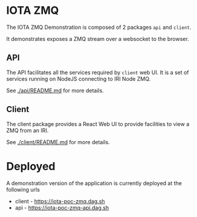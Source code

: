 # IOTA ZMQ

The IOTA ZMQ Demonstration is composed of 2 packages `api` and `client`.

It demonstrates exposes a ZMQ stream over a websocket to the browser.

## API

The API facilitates all the services required by `client` web UI. It is a set of services running on NodeJS connecting to IRI Node ZMQ.

See [./api/README.md](./api/README.md) for more details.

## Client

The client package provides a React Web UI to provide facilities to view a ZMQ from an IRI.

See [./client/README.md](./client/README.md) for more details.

# Deployed

A demonstration version of the application is currently deployed at the following urls

* client - <https://iota-poc-zmq.dag.sh>
* api - <https://iota-poc-zmq-api.dag.sh>

